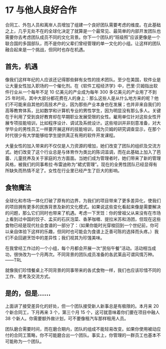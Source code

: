 # 17 与他人良好合作

合同工、外包人员和离岸人员增加了组建一个良好团队需要考虑的维度。在此基础之上，几乎无处不在的全球化决定了就算是一个最常见、最简单的内部开发团队也需要你去考虑团队成员不同的文化背景。你下一个团队的“班级照”应该更像是一个联合国的多国部队，而不是你的父辈们曾经管理的单一文化的小组。让这样的团队融合起来是一个挑战，但同时也存在机遇。

## 首先，机遇

像我们这样年纪的人应该还记得那些鲜有女性的技术团队。至少在美国，软件业是让大量女性加入职场的一个催化剂。在《软件工程经济学》中，巴里·贝姆指出软件行业从一个每年不足 10 亿美元的产业成为每年 300 多亿美元的产业用了不到 25 年时间，其中大部分都花费在人的身上：那么这些人是从什么地方来的呢？他们不可能来自其他的高技术产业，因为那些产业本身也在发展；也并非来自我们的高等教育体系，比如数学和计算机专业的男性学生，因为明显没有那么多人。关键在于利用了受到良好教育却在早期职业发展受限的女性。雇用单位针对这些女性开展专项技能培训，比如程序设计、调试及系统设计。这些培训并非刻意准备，对大学毕业的男性员工一样要开展这样的技能培训，因为贝姆的研究调查显示，在那个时代很少有大学能够给学生提供真正有用的软件开发课程。

大量女性的加入带来的不仅仅是人力资源的增加，她们改变了团队的组织及交流方式。她们改变了这个行业总是与体育作为类比的陈词滥调，而在此基础上加入了芭蕾、儿童抚养及关于家庭的方方面面。当她们成为管理者时，她们带来了新的管理风格，被我们的同事希拉·布雷迪称为“裙式管理”。现在的全男性团队已经显得有所缺失而热情不足了。女性在行业里已经产生了巨大的影响。

## 食物魔法

全球化和市场一体化打破了原有的边界，为我们的项目带来了更多差异化，使我们的项目拥有更多的民族背景及新的文化模式。如果说这些变化看起来像是需要解决的问题，那么它们同时也带来了机遇。考虑一下烹饪：你的曾祖父从来没有在市场上看到过中国的饺子、孟买的石灰泡菜、香茅咖喱、提拉米苏和汤团，但现在这些食物已经是现代社会食谱的一部分了：（如果你能时光穿梭回到一个世纪前，你可以亲自体验下这样的乐趣，但同时也可能会为食谱上乏善可陈的选择而头疼。）我们不会回避烹饪中的差异性；我们视其为珍馐美味。

在我曾经工作过的一个小组，每个月都会开展一次“民俗午餐”活动。活动相当成功，很快改为一个月两次。不同背景的团队成员准备的各武莱品可谓风情万种。  
——TRL

就像我们珍惜餐桌上不同背景的同事带来的各式食物一样，我们也应该珍惜不同的工作、思考及交流方式。

## 是的，但是……

上面讲了接受差异化的好处，但一个团队接受新人新事总是有极限的。本月来 20 个新合同工，下月再来 3 个，第三个月 15 个，这可就意味着你们要在项目中融人 38 个新人。你需要额外做计划，可不要像租汽车那样租用人员。

团队磨合需要时间，而在磨合期内，团队的组成不能轻易改变。如果你使用被动应付的合同工策略，你不可能磨合出一个团队。事实上，你管理的一群员工也基本不可能称为一个团队。
